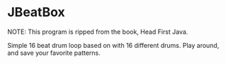 # JBeatBox

NOTE: This program is ripped from the book, Head First Java.

Simple 16 beat drum loop based on with 16 different drums.
Play around, and save your favorite patterns.
